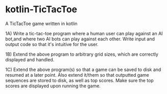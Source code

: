 kotlin-TicTacToe
==============

A TicTacToe game written in kotlin

1A) Write a tic-tac-toe program where a human user can play against an AI bot,and where two AI
bots can play against each other. Write input and output code so that it's intuitive for the user.

1B) Extend the above program to arbitrary grid sizes, which are correctly displayed and handled.

1C) Extend the above program(s) so that a game can be saved to disk and resumed at a later point.
Also extend it/them so that outputted game sequences are stored to disk, as well as top scores.
Make sure the top scores are displayed upon running the game.

